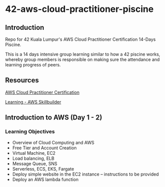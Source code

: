 # 42-aws-cloud-practitioner-piscine

## Introduction

Repo for 42 Kuala Lumpur's AWS Cloud Practitioner Certification 14-Days Piscine.

This is a 14 days intensive group learning similar to how a 42 piscine works, whereby group members is responsible on making sure the attendance and learning progress of peers.

## Resources

[AWS Cloud Practitioner Certification](https://aws.amazon.com/certification/certified-cloud-practitioner/)

[Learning - AWS Skillbuilder](https://skillbuilder.aws/getstarted)

## Introduction to AWS (Day 1 - 2)

### Learning Objectives

- Overview of Cloud Computing and
  AWS
- Free Tier and Account Creation
- Virtual Machine, EC2
- Load balancing, ELB
- Message Queue, SNS
- Serverless, ECS, EKS, Fargate
- Deploy simple website in the EC2
  instance – instructions to be
  provided
- Deploy an AWS lambda function
